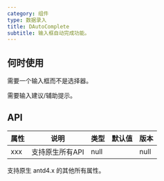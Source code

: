 ```yaml
---
category: 组件
type: 数据录入
title: DAutoComplete
subtitle: 输入框自动完成功能。
---
```


## 何时使用
 
需要一个输入框而不是选择器。

需要输入建议/辅助提示。

## API

| 属性 | 说明 | 类型 | 默认值 | 版本 |
| --- | --- | --- | --- | --- |
| xxx | 支持原生所有API | null  | | null |  |



支持原生 antd4.x 的其他所有属性。

